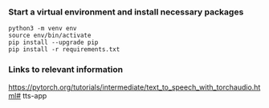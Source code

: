 ### Start a virtual environment and install necessary packages
```
python3 -m venv env
source env/bin/activate
pip install --upgrade pip
pip install -r requirements.txt
```

### Links to relevant information

https://pytorch.org/tutorials/intermediate/text_to_speech_with_torchaudio.html# tts-app
